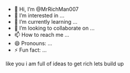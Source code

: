 - 👋 Hi, I’m @MrRichMan007
- 👀 I’m interested in ...
- 🌱 I’m currently learning ...
- 💞️ I’m looking to collaborate on ...
- 📫 How to reach me ...
- 😄 Pronouns: ...
- ⚡ Fun fact: ...

<!---
MrRichMan007/MrRichMan007 is a ✨ special ✨ repository because its `README.md` (this file) appears on your GitHub profile.
You can click the Preview link to take a look at your changes.
--->like you i am full of ideas to get rich lets build up
